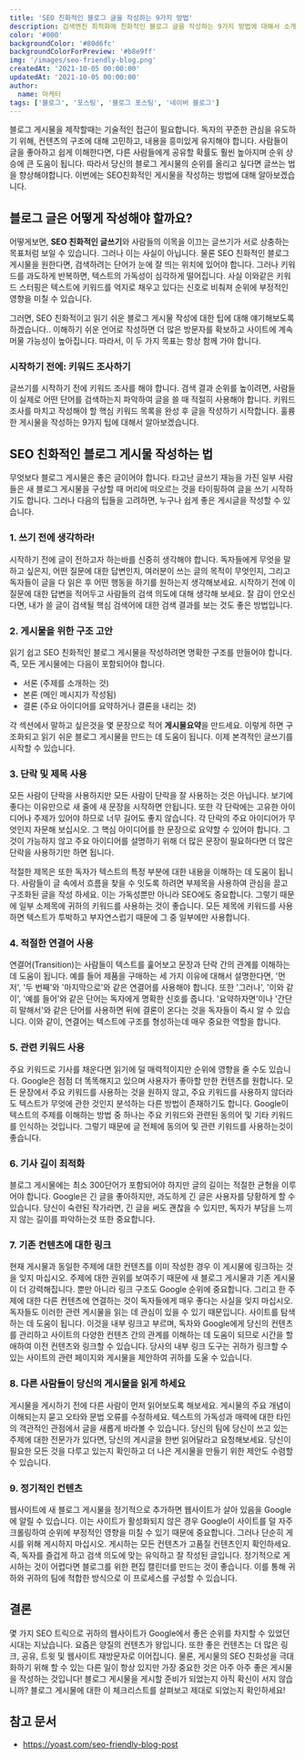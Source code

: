 ```yaml
---
title: 'SEO 친화적인 블로그 글을 작성하는 9가지 방법'
description: 검색엔진 최적화에 친화적인 블로그 글을 작성하는 9가지 방법에 대해서 소개합니다.
color: '#000'
backgroundColor: '#80d6fc'
backgroundColorForPreview: '#b8e9ff'
img: '/images/seo-friendly-blog.png'
createdAt: '2021-10-05 00:00:00'
updatedAt: '2021-10-05 00:00:00'
author:
  name: 마케터
tags: ['블로그', '포스팅', '블로그 포스팅', '네이버 블로그']
---
```


블로그 게시물을 제작할때는 기술적인 접근이 필요합니다. 독자의 꾸준한 관심을 유도하기 위해, 컨텐츠의 구조에 대해 고민하고, 내용을 흥미있게 유지해야 합니다. 사람들이 글을 좋아하고 쉽게 이해한다면, 다른 사람들에게 공유할 확률도 훨씬 높아지며 순위 상승에 큰 도움이 됩니다. 따라서 당신의 블로그 게시물의 순위를 올리고 싶다면 글쓰는 법을 향상해야합니다. 이번에는 SEO친화적인 게시물을 작성하는 방법에 대해 알아보겠습니다.

<!--more-->

## 블로그 글은 어떻게 작성해야 할까요?

어떻게보면, **SEO 친화적인 글쓰기**와 사람들의 이목을 이끄는 글쓰기가 서로 상충하는 목표처럼 보일 수 있습니다. 그러나 이는 사실이 아닙니다. 물론 SEO 친화적인 블로그 게시물을 원한다면, 검색하려는 단어가 눈에 잘 띄는 위치에 있어야 합니다. 그러나 키워드를 과도하게 반복하면, 텍스트의 가독성이 심각하게 떨어집니다. 사실 이와같은 키워드 스터핑은 텍스트에 키워드를 억지로 채우고 있다는 신호로 비춰져 순위에 부정적인 영향을 미칠 수 있습니다.

그러면, SEO 친화적이고 읽기 쉬운 블로그 게시물 작성에 대한 팁에 대해 얘기해보도록 하겠습니다.. 이해하기 쉬운 언어로 작성하면 더 많은 방문자를 확보하고 사이트에 계속 머물 가능성이 높아집니다. 따라서, 이 두 가지 목표는 항상 함께 가야 합니다.

### 시작하기 전에: 키워드 조사하기

글쓰기를 시작하기 전에 키워드 조사를 해야 합니다. 검색 결과 순위를 높이려면, 사람들이 실제로 어떤 단어를 검색하는지 파악하여 글을 쓸 때 적절히 사용해야 합니다. 키워드 조사를 마치고 작성해야 할 핵심 키워드 목록을 완성 후 글을 작성하기 시작합니다. 훌륭한 게시물을 작성하는 9가지 팁에 대해서 알아보겠습니다.

## SEO 친화적인 블로그 게시물 작성하는 법

무엇보다 블로그 게시물은 좋은 글이어야 합니다. 타고난 글쓰기 재능을 가진 일부 사람들은 새 블로그 게시물을 구상할 때 머리에 떠오르는 것을 타이핑하여 글을 쓰기 시작하기도 합니다. 그러나 다음의 팁들을 고려하면, 누구나 쉽게 좋은 게시글을 작성할 수 있습니다.

### 1. 쓰기 전에 생각하라!

시작하기 전에 글이 전하고자 하는바를 신중히 생각해야 합니다. 독자들에게 무엇을 말하고 싶은지, 어떤 질문에 대한 답변인지, 여러분이 쓰는 글의 목적이 무엇인지, 그리고 독자들이 글을 다 읽은 후 어떤 행동을 하기를 원하는지 생각해보세요. 시작하기 전에 이 질문에 대한 답변을 적어두고 사람들의 검색 의도에 대해 생각해 보세요. 잘 감이 안오신다면, 내가 쓸 글이 검색될 핵심 검색어에 대한 검색 결과를 보는 것도 좋은 방법입니다.

### 2. 게시물을 위한 구조 고안

읽기 쉽고 SEO 친화적인 블로그 게시물을 작성하려면 명확한 구조를 만들어야 합니다. 즉, 모든 게시물에는 다음이 포함되어야 합니다.

- 서론 (주제를 소개하는 것)
- 본론 (메인 메시지가 작성됨)
- 결론 (주요 아이디어를 요약하거나 결론을 내리는 것)

각 섹션에서 말하고 싶은것을 몇 문장으로 적어 **게시물요약**을 만드세요. 이렇게 하면 구조화되고 읽기 쉬운 블로그 게시물을 만드는 데 도움이 됩니다. 이제 본격적인 글쓰기를 시작할 수 있습니다.

### 3. 단락 및 제목 사용

모든 사람이 단락을 사용하지만 모든 사람이 단락을 잘 사용하는 것은 아닙니다. 보기에 좋다는 이유만으로 새 줄에 새 문장을 시작하면 안됩니다. 또한 각 단락에는 고유한 아이디어나 주제가 있어야 하므로 너무 길어도 좋지 않습니다. 각 단락의 주요 아이디어가 무엇인지 자문해 보십시오. 그 핵심 아이디어를 한 문장으로 요약할 수 있어야 합니다. 그것이 가능하지 않고 주요 아이디어를 설명하기 위해 더 많은 문장이 필요하다면 더 많은 단락을 사용하기만 하면 됩니다.

적절한 <nuxt-link to="/wiki/title-tag">제목</nuxt-link>은 또한 독자가 텍스트의 특정 부분에 대한 내용을 이해하는 데 도움이 됩니다. 사람들이 글 속에서 흐름을 찾을 수 잇도록 하려면 부제목을 사용하여 관심을 끌고 구조화된 글을 작성 하세요. 이는 가독성뿐만 아니라 SEO에도 중요합니다. 그렇기 때문에 일부 소제목에 귀하의 키워드를 사용하는 것이 좋습니다. 모든 제목에 키워드를 사용하면 텍스트가 투박하고 부자연스럽기 때문에 그 중 일부에만 사용합니다.

### 4. 적절한 연결어 사용

연결어(Transition)는 사람들이 텍스트를 훑어보고 문장과 단락 간의 관계를 이해하는 데 도움이 됩니다. 예를 들어 제품을 구매하는 세 가지 이유에 대해서 설명한다면, '먼저', '두 번째'와 '마지막으로'와 같은 연결어를 사용해야 합니다. 또한 '그러나', '이와 같이', '예를 들어'와 같은 단어는 독자에게 명확한 신호를 줍니다. '요약하자면'이나 '간단히 말해서'와 같은 단어를 사용하면 뒤에 결론이 온다는 것을 독자들이 즉시 알 수 있습니다. 이와 같이, 연결어는 텍스트에 구조를 형성하는데 매우 중요한 역할을 합니다.

### 5. 관련 키워드 사용

주요 키워드로 기사를 채운다면 읽기에 덜 매력적이지만 순위에 영향을 줄 수도 있습니다. Google은 점점 더 똑똑해지고 있으며 사용자가 좋아할 만한 컨텐츠를 원합니다. 모든 문장에서 주요 키워드를 사용하는 것을 원하지 않고, 주요 키워드를 사용하지 않더라도 텍스트가 무엇에 관한 것인지 분석하는 다른 방법이 존재하기도 합니다. Google이 텍스트의 주제를 이해하는 방법 중 하나는 주요 키워드와 관련된 동의어 및 기타 키워드를 인식하는 것입니다. 그렇기 때문에 글 전체에 동의어 및 관련 키워드를 사용하는것이 좋습니다.

### 6. 기사 길이 최적화

블로그 게시물에는 최소 300단어가 포함되어야 하지만 글의 길이는 적절한 균형을 이루어야 합니다. Google은 긴 글을 좋아하지만, 과도하게 긴 글은 사용자를 당황하게 할 수 있습니다. 당신이 숙련된 작가라면, 긴 글을 써도 괜찮을 수 있지만, 독자가 부담을 느끼지 않는 길이를 파악하는것 또한 중요합니다.

### 7. 기존 컨텐츠에 대한 링크

현재 게시물과 동일한 주제에 대한 컨텐츠를 이미 작성한 경우 이 게시물에 <nuxt-link to="/blog/what-is-backlink">링크</nuxt-link>하는 것을 잊지 마십시오. 주제에 대한 권위를 보여주기 때문에 새 블로그 게시물과 기존 게시물이 더 강력해집니다. 뿐만 아니라 링크 구조도 Google 순위에 중요합니다. 그리고 한 주제에 대한 다른 컨텐츠에 연결하는 것이 독자들에게 매우 좋다는 사실을 잊지 마십시오. 독자들도 이러한 관련 게시물을 읽는 데 관심이 있을 수 있기 때문입니다. 사이트를 탐색하는 데 도움이 됩니다. 이것을 <nuxt-link to="/wiki/internal-link">내부 링크</nuxt-link>고 부르며, 독자와 Google에게 당신의 컨텐츠를 관리하고 사이트의 다양한 컨텐츠 간의 관계를 이해하는 데 도움이 되므로 시간을 할애하여 이전 컨텐츠와 링크할 수 있습니다. 당사의 내부 링크 도구는 귀하가 링크할 수 있는 사이트의 관련 페이지와 게시물을 제안하여 귀하를 도울 수 있습니다.

### 8. 다른 사람들이 당신의 게시물을 읽게 하세요

게시물을 게시하기 전에 다른 사람이 먼저 읽어보도록 해보세요. 게시물의 주요 개념이 이해되는지 묻고 오타와 문법 오류를 수정하세요. 텍스트의 가독성과 매력에 대한 타인의 객관적인 관점에서 글을 새롭게 바라볼 수 있습니다. 당신의 팀에 당신이 쓰고 있는 주제에 대한 전문가가 있다면, 당신의 게시글을 한번 읽어달라고 요청해보세요. 당신이 필요한 모든 것을 다루고 있는지 확인하고 더 나은 게시물을 만들기 위한 제안도 수렴할 수 있습니다.

### 9. 정기적인 컨텐츠

웹사이트에 새 블로그 게시물을 정기적으로 추가하면 웹사이트가 살아 있음을 Google에 알릴 수 있습니다. 이는 사이트가 활성화되지 않은 경우 Google이 사이트를 덜 자주 크롤링하여 순위에 부정적인 영향을 미칠 수 있기 때문에 중요합니다. 그러나 단순히 게시를 위해 게시하지 마십시오. 게시하는 모든 컨텐츠가 <nuxt-link to="/wiki/content">고품질 컨텐츠</nuxt-link>인지 확인하세요. 즉, 독자를 즐겁게 하고 검색 의도에 맞는 유익하고 잘 작성된 글입니다. 정기적으로 게시하는 것이 어렵다면 블로그를 위한 편집 캘린더를 만드는 것이 좋습니다. 이를 통해 귀하와 귀하의 팀에 적합한 방식으로 이 프로세스를 구성할 수 있습니다.

## 결론

몇 가지 SEO 트릭으로 귀하의 웹사이트가 Google에서 좋은 순위를 차지할 수 있었던 시대는 지났습니다. 요즘은 양질의 컨텐츠가 왕입니다. 또한 좋은 컨텐츠는 더 많은 링크, 공유, 트윗 및 웹사이트 재방문자로 이어집니다. 물론, 게시물의 SEO 친화성을 극대화하기 위해 할 수 있는 다른 일이 항상 있지만 가장 중요한 것은 아주 아주 좋은 게시물을 작성하는 것입니다! 블로그 게시물을 게시할 준비가 되었는지 아직 확신이 서지 않습니까? 블로그 게시물에 대한 이 <nuxt-link to="/blog/check-list-for-blog-posting">체크리스트</nuxt-link>를 살펴보고 제대로 되었는지 확인하세요!

## 참고 문서

- https://yoast.com/seo-friendly-blog-post
